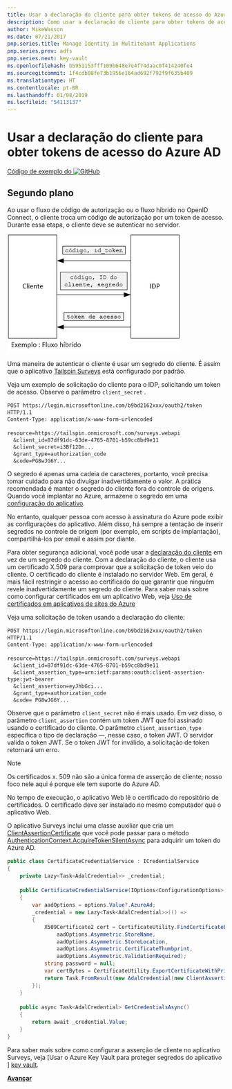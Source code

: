 ```yaml
---
title: Usar a declaração do cliente para obter tokens de acesso do Azure AD
description: Como usar a declaração do cliente para obter tokens de acesso do Azure AD.
author: MikeWasson
ms.date: 07/21/2017
pnp.series.title: Manage Identity in Multitenant Applications
pnp.series.prev: adfs
pnp.series.next: key-vault
ms.openlocfilehash: b5951153fff109b648e7e4f74daac0f414240fe4
ms.sourcegitcommit: 1f4cdb08fe73b1956e164ad692f792f9f635b409
ms.translationtype: HT
ms.contentlocale: pt-BR
ms.lasthandoff: 01/08/2019
ms.locfileid: "54113137"
---
```

# <a name="use-client-assertion-to-get-access-tokens-from-azure-ad"></a>Usar a declaração do cliente para obter tokens de acesso do Azure AD

[Código de exemplo do ![GitHub](../_images/github.png)][sample application]

## <a name="background"></a>Segundo plano

Ao usar o fluxo de código de autorização ou o fluxo híbrido no OpenID Connect, o cliente troca um código de autorização por um token de acesso. Durante essa etapa, o cliente deve se autenticar no servidor.

![Segredo do cliente](./images/client-secret.png)

Uma maneira de autenticar o cliente é usar um segredo do cliente. É assim que o aplicativo [Tailspin Surveys][Surveys] está configurado por padrão.

Veja um exemplo de solicitação do cliente para o IDP, solicitando um token de acesso. Observe o parâmetro `client_secret` .

```http
POST https://login.microsoftonline.com/b9bd2162xxx/oauth2/token HTTP/1.1
Content-Type: application/x-www-form-urlencoded

resource=https://tailspin.onmicrosoft.com/surveys.webapi
  &client_id=87df91dc-63de-4765-8701-b59cc8bd9e11
  &client_secret=i3Bf12Dn...
  &grant_type=authorization_code
  &code=PG8wJG6Y...
```

O segredo é apenas uma cadeia de caracteres, portanto, você precisa tomar cuidado para não divulgar inadvertidamente o valor. A prática recomendada é manter o segredo do cliente fora do controle de origens. Quando você implantar no Azure, armazene o segredo em uma [configuração do aplicativo][configure-web-app].

No entanto, qualquer pessoa com acesso à assinatura do Azure pode exibir as configurações do aplicativo. Além disso, há sempre a tentação de inserir segredos no controle de origem (por exemplo, em scripts de implantação), compartilhá-los por email e assim por diante.

Para obter segurança adicional, você pode usar a [declaração do cliente] em vez de um segredo do cliente. Com a declaração do cliente, o cliente usa um certificado X.509 para comprovar que a solicitação de token veio do cliente. O certificado do cliente é instalado no servidor Web. Em geral, é mais fácil restringir o acesso ao certificado do que garantir que ninguém revele inadvertidamente um segredo do cliente. Para saber mais sobre como configurar certificados em um aplicativo Web, veja [Uso de certificados em aplicativos de sites do Azure][using-certs-in-websites]

Veja uma solicitação de token usando a declaração do cliente:

```http
POST https://login.microsoftonline.com/b9bd2162xxx/oauth2/token HTTP/1.1
Content-Type: application/x-www-form-urlencoded

resource=https://tailspin.onmicrosoft.com/surveys.webapi
  &client_id=87df91dc-63de-4765-8701-b59cc8bd9e11
  &client_assertion_type=urn:ietf:params:oauth:client-assertion-type:jwt-bearer
  &client_assertion=eyJhbGci...
  &grant_type=authorization_code
  &code= PG8wJG6Y...
```

Observe que o parâmetro `client_secret` não é mais usado. Em vez disso, o parâmetro `client_assertion` contém um token JWT que foi assinado usando o certificado do cliente. O parâmetro `client_assertion_type` especifica o tipo de declaração &mdash;, nesse caso, o token JWT. O servidor valida o token JWT. Se o token JWT for inválido, a solicitação de token retornará um erro.

> [!NOTE]
> Os certificados x. 509 não são a única forma de asserção de cliente; nosso foco nele aqui é porque ele tem suporte do Azure AD.

No tempo de execução, o aplicativo Web lê o certificado do repositório de certificados. O certificado deve ser instalado no mesmo computador que o aplicativo Web.

O aplicativo Surveys inclui uma classe auxiliar que cria um [ClientAssertionCertificate](/dotnet/api/microsoft.identitymodel.clients.activedirectory.clientassertioncertificate) que você pode passar para o método [AuthenticationContext.AcquireTokenSilentAsync](/dotnet/api/microsoft.identitymodel.clients.activedirectory.authenticationcontext.acquiretokensilentasync) para adquirir um token do Azure AD.

```csharp
public class CertificateCredentialService : ICredentialService
{
    private Lazy<Task<AdalCredential>> _credential;

    public CertificateCredentialService(IOptions<ConfigurationOptions> options)
    {
        var aadOptions = options.Value?.AzureAd;
        _credential = new Lazy<Task<AdalCredential>>(() =>
        {
            X509Certificate2 cert = CertificateUtility.FindCertificateByThumbprint(
                aadOptions.Asymmetric.StoreName,
                aadOptions.Asymmetric.StoreLocation,
                aadOptions.Asymmetric.CertificateThumbprint,
                aadOptions.Asymmetric.ValidationRequired);
            string password = null;
            var certBytes = CertificateUtility.ExportCertificateWithPrivateKey(cert, out password);
            return Task.FromResult(new AdalCredential(new ClientAssertionCertificate(aadOptions.ClientId, new X509Certificate2(certBytes, password))));
        });
    }

    public async Task<AdalCredential> GetCredentialsAsync()
    {
        return await _credential.Value;
    }
}
```

Para saber mais sobre como configurar a asserção de cliente no aplicativo Surveys, veja [Usar o Azure Key Vault para proteger segredos do aplicativo ] [ key vault].

[**Avançar**][key vault]

<!-- links -->

[configure-web-app]: /azure/app-service-web/web-sites-configure/
[azure-management-portal]: https://portal.azure.com
[declaração do cliente]: https://tools.ietf.org/html/rfc7521
[key vault]: key-vault.md
[Setup-KeyVault]: https://github.com/mspnp/multitenant-saas-guidance/blob/master/scripts/Setup-KeyVault.ps1
[Surveys]: tailspin.md
[using-certs-in-websites]: https://azure.microsoft.com/blog/using-certificates-in-azure-websites-applications/

[sample application]: https://github.com/mspnp/multitenant-saas-guidance
